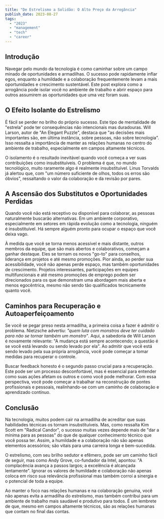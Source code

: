 ```yaml
---
title: "De Estrelismo a Solidão: O Alto Preço da Arrogância"
publish_date: 2023-08-27
tags:
  - "2023"
  - "management"
  - "tech"
  - "career"
---
```


## Introdução
Navegar pelo mundo da tecnologia é como caminhar sobre um campo minado de oportunidades e armadilhas. O sucesso pode rapidamente inflar egos, enquanto a humildade e a colaboração frequentemente levam a mais oportunidades e crescimento sustentável. Este post explora como a arrogância pode isolar você no ambiente de trabalho e abrir espaço para outros assumirem as oportunidades que uma vez foram suas.

## O Efeito Isolante do Estrelismo
É fácil se perder no brilho do próprio sucesso. Este tipo de mentalidade de "estrela" pode ter consequências não intencionais mas duradouras. Will Larson, autor de "An Elegant Puzzle", destaca que "as decisões mais importantes são, em última instância, sobre pessoas, não sobre tecnologia". Isso ressalta a importância de manter as relações humanas no centro do ambiente de trabalho, especialmente em campos altamente técnicos.

O isolamento é o resultado inevitável quando você começa a ver suas contribuições como insubstituíveis. O problema é que, no mundo tecnológico, muito raramente algo é realmente insubstituível. Linus Torvalds já alertou que, com "um número suficiente de olhos, todos os erros são óbvios", ressaltando o valor da colaboração e da revisão por pares.

## A Ascensão dos Substitutos e Oportunidades Perdidas
Quando você não está receptivo ou disponível para colaborar, as pessoas naturalmente buscarão alternativas. Em um ambiente corporativo, especialmente em setores em rápida evolução como a tecnologia, ninguém é insubstituível. Há sempre alguém pronto para ocupar o espaço que você deixa vago.

À medida que você se torna menos acessível e mais distante, outros membros da equipe, que são mais abertos e colaborativos, começam a ganhar destaque. Eles se tornam os novos "go-to" para conselhos, liderança em projetos e até mesmo promoções. Pior ainda, ao perder sua acessibilidade, você não apenas perde espaço, mas também oportunidades de crescimento. Projetos interessantes, participações em equipes multifuncionais e até mesmo promoções de emprego podem ser direcionados para os que demonstram uma abordagem mais aberta e menos egocêntrica, mesmo não sendo tão qualificados tecnicamente quanto você.

## Caminhos para Recuperação e Autoaperfeiçoamento
Se você se pegar preso nesta armadilha, a primeira coisa a fazer é admitir o problema. Nietzsche advertiu: *"quem luta com monstros deve ter cuidado para não se tornar também um monstro"*. Aqui, a sabedoria de Will Larson é novamente relevante: "A mudança está sempre acontecendo; a questão é se você está levando ou sendo levado por ela". Ao admitir que você está sendo levado pela sua própria arrogância, você pode começar a tomar medidas para recuperar o controle.

Buscar feedback honesto é o segundo passo crucial para a recuperação. Este pode ser um processo desconfortável, mas é essencial para entender como suas ações afetam os outros e como você pode melhorar. Com essa perspectiva, você pode começar a trabalhar na reconstrução de pontes profissionais e pessoais, realinhando-se com um caminho de colaboração e aprendizado contínuo.

## Conclusão
Na tecnologia, muitos podem cair na armadilha de acreditar que suas habilidades técnicas os tornam insubstituíveis. Mas, como ressalta Kim Scott em "Radical Candor", o sucesso muitas vezes depende mais de "dar a mínima para as pessoas" do que de qualquer conhecimento técnico que você possa ter. Assim, a humildade e a colaboração não são apenas elementos acessórios; são vitais para uma carreira longa e bem-sucedida.

O estrelismo, com seu brilho sedutor e efêmero, pode ser um caminho fácil de seguir, mas como Andy Grove, co-fundador da Intel, apontou: "A complacência avança a passos largos; a excelência é alcançada lentamente". Ignorar os valores de humildade e colaboração não apenas coloca em risco sua relevância profissional mas também corroí a sinergia e o potencial de toda a equipe.

Ao manter o foco nas relações humanas e na colaboração genuína, você não apenas evita a armadilha do estrelismo, mas também contribui para um ambiente de trabalho mais saudável e produtivo para todos. É um lembrete de que, mesmo em campos altamente técnicos, são as relações humanas que contam no final das contas.
